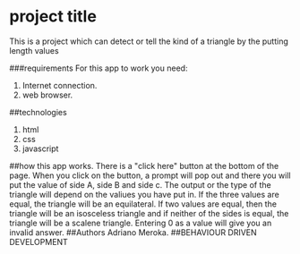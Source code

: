 # project title
This is a project which can detect or tell the kind of a triangle by the putting length values 

###requirements
For this app to work you need:
1. Internet connection.
2. web browser.

##technologies
1. html
2. css
3. javascript

##how this app works.
There is a "click here" button at the bottom of the page. When you click on the button, a prompt will pop out and there you will put the value of side A, side B and side c. The output or the type of the triangle will depend on the valiues you have put in. If the three values are equal, the triangle will be an equilateral. If two values are equal, then the triangle will be an isosceless triangle and if neither of the sides is equal, the triangle will be a scalene triangle. Entering 0 as a value will give you an invalid answer.
##Authors
Adriano Meroka.
##BEHAVIOUR DRIVEN DEVELOPMENT



